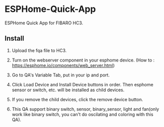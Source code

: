 # ESPHome-Quick-App
ESPHome Quick App for FIBARO HC3.

Install
---------
  1) Upload the fqa file to HC3.
  
  2) Turn on the webserver component in your esphome device.
     (How to : https://esphome.io/components/web_server.html)
     
  3) Go to QA's Variable Tab, put in your ip and port.
  
  4) Click Load Device and Install Device buttons in order. Then esphome sensor or switch, etc. will be installed as child devices.
  
  5) If you remove the child devices, click the remove device button.
 
  6) This QA  support binary switch, sensor, binary_sensor, light and fan(only work like binary switch, you can't do oscilating and coloring with this QA).
